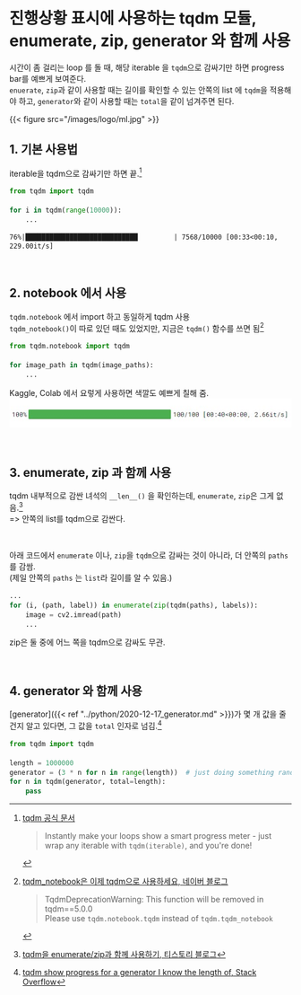 # 진행상황 표시에 사용하는 tqdm 모듈, enumerate, zip, generator 와 함께 사용


시간이 좀 걸리는 loop 를 돌 때, 해당 iterable 을 `tqdm`으로 감싸기만 하면 progress bar를 예쁘게 보여준다.  
`enuerate`, `zip`과 같이 사용할 때는 길이를 확인할 수 있는 안쪽의 list 에 `tqdm`을 적용해야 하고, `generator`와 같이 사용할 때는 `total`을 같이 넘겨주면 된다.
<!--more-->

{{< figure src="/images/logo/ml.jpg" >}}


## 1. 기본 사용법
iterable을 tqdm으로 감싸기만 하면 끝.[^1]

```python
from tqdm import tqdm

for i in tqdm(range(10000)):
    ...
```
```text {{title:output}}
76%|████████████████████████████         | 7568/10000 [00:33<00:10, 229.00it/s]
```

<br/>

## 2. notebook 에서 사용
`tqdm.notebook` 에서 import 하고 동일하게 tqdm 사용  
`tqdm_notebook()`이 따로 있던 때도 있었지만, 지금은 `tqdm()` 함수를 쓰면 됨[^2]

```python
from tqdm.notebook import tqdm

for image_path in tqdm(image_paths):
    ...
```
Kaggle, Colab 에서 요렇게 사용하면 색깔도 예쁘게 칠해 줌.
<img src="/images/ml/tqdm_output.jpg"/>

<br/>

## 3. enumerate, zip 과 함께 사용
tqdm 내부적으로 감싼 녀석의 `__len__()` 을 확인하는데, `enumerate`, `zip`은 그게 없음.[^3]  
=> 안쪽의 list를 tqdm으로 감싼다.

<br/>

아래 코드에서 `enumerate` 이나, `zip`을 `tqdm`으로 감싸는 것이 아니라, 더 안쪽의 `paths`를 감쌈.  
(제일 안쪽의 `paths` 는 `list`라 길이를 알 수 있음.)  

```python
...
for (i, (path, label)) in enumerate(zip(tqdm(paths), labels)):
    image = cv2.imread(path)
    ...
```

zip은 둘 중에 어느 쪽을 tqdm으로 감싸도 무관.  

<br/>

## 4. generator 와 함께 사용
[generator]({{< ref "../python/2020-12-17_generator.md" >}})가 몇 개 값을 줄 건지 알고 있다면, 그 값을 `total` 인자로 넘김.[^4]  

```python
from tqdm import tqdm

length = 1000000
generator = (3 * n for n in range(length))  # just doing something random
for n in tqdm(generator, total=length):
    pass
```

[^1]: [tqdm 공식 문서](https://tqdm.github.io/)  
    > Instantly make your loops show a smart progress meter - just wrap any iterable with `tqdm(iterable)`, and you're done!

[^2]: [tqdm_notebook은 이제 tqdm으로 사용하세요, 네이버 블로그](https://m.blog.naver.com/kiddwannabe/221815973023)
    > TqdmDeprecationWarning: This function will be removed in tqdm==5.0.0  
    > Please use `tqdm.notebook.tqdm` instead of `tqdm.tqdm_notebook`

[^3]: [tqdm을 enumerate/zip과 함께 사용하기, 티스토리 블로그](https://beausty23.tistory.com/207)

[^4]: [tqdm show progress for a generator I know the length of, Stack Overflow](https://stackoverflow.com/a/42205097/16111308)
